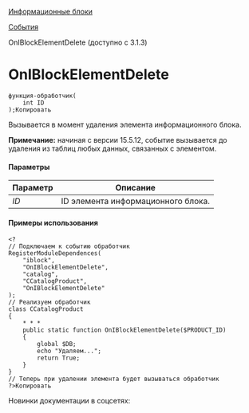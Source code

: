 [Информационные блоки](/api_help/iblock/index.php)

[События](/api_help/iblock/events/index.php)

OnIBlockElementDelete (доступно с 3.1.3)

OnIBlockElementDelete
=====================

```
функция-обработчик(
	int ID 
);Копировать
```

Вызывается в момент удаления элемента информационного блока.

**Примечание:** начиная с версии 15.5.12, событие вызывается до удаления из таблиц любых данных, связанных с элементом.

#### Параметры

| Параметр | Описание |
| --- | --- |
| *ID* | ID элемента информационного блока. |

#### Примеры использования

```
<?
// Подключаем к событию обработчик
RegisterModuleDependences(
	"iblock", 
	"OnIBlockElementDelete", 
	"catalog", 
	"CCatalogProduct", 
	"OnIBlockElementDelete"
);
// Реализуем обработчик
class CCatalogProduct
{
	* * *
	public static function OnIBlockElementDelete($PRODUCT_ID)
	{
		global $DB;
		echo "Удаляем...";
		return True;
	}
}
// Теперь при удалении элемента будет вызываться обработчик
?>Копировать
```

Новинки документации в соцсетях: